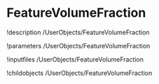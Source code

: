 <!-- MOOSE Documentation Stub: Remove this when content is added. -->

# FeatureVolumeFraction
!description /UserObjects/FeatureVolumeFraction

!parameters /UserObjects/FeatureVolumeFraction

!inputfiles /UserObjects/FeatureVolumeFraction

!childobjects /UserObjects/FeatureVolumeFraction

